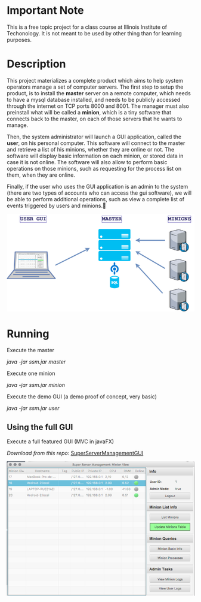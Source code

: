 # Important Note
This is a free topic project for a class course at Illinois Institute of Techonology. It is not meant to be used by other thing than for learning purposes.

# Description
This project materializes a complete product which aims to help system operators manage a set of computer servers. The first step to setup the product, is to install the **master** server on a remote computer, which needs to have a mysql database installed, and needs to be publicly accessed through the internet on TCP ports 8000 and 8001. The manager must also preinstall what will be called a **minion**, which is a tiny software that connects back to the master, on each of those servers that he wants to manage.

Then, the system administrator will launch a GUI application, called the **user**, on his personal computer. This software will connect to the master and retrieve a list of his minions, whether they are online or not. The software will display basic information on each minion, or stored data in case it is not online. The software will also allow to perform basic operations on those minions, such as requesting for the process list on them, when they are online.

Finally, if the user who uses the GUI application is an admin to the system (there are two types of accounts who can access the gui software), we will be able to perform additional operations, such as view a complete list of events triggered by users and minions.

![](/docs/itmd510.png)


# Running
Execute the master

*java -jar ssm.jar master*

Execute one minion

*java -jar ssm.jar minion*

Execute the demo GUI (a demo proof of concept, very basic)

*java -jar ssm.jar user*


## Using the full GUI

Execute a full featured GUI (MVC in javaFX)

*Download from this repo:* [SuperServerManagementGUI](https://github.com/jaimehrubiks/SuperServerManagementGui)

![](/docs/gui.png)
